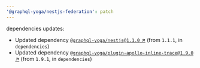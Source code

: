 ```yaml
---
'@graphql-yoga/nestjs-federation': patch
---
```

dependencies updates:
  - Updated dependency [`@graphql-yoga/nestjs@1.1.0` ↗︎](https://www.npmjs.com/package/@graphql-yoga/nestjs/v/1.1.0) (from `1.1.1`, in `dependencies`)
  - Updated dependency [`@graphql-yoga/plugin-apollo-inline-trace@1.9.0` ↗︎](https://www.npmjs.com/package/@graphql-yoga/plugin-apollo-inline-trace/v/1.9.0) (from `1.9.1`, in `dependencies`)
